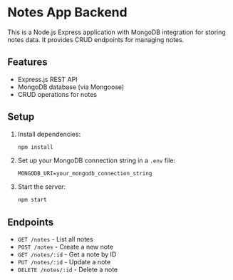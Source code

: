 # Notes App Backend

This is a Node.js Express application with MongoDB integration for storing notes data. It provides CRUD endpoints for managing notes.

## Features
- Express.js REST API
- MongoDB database (via Mongoose)
- CRUD operations for notes

## Setup
1. Install dependencies:
   ```bash
   npm install
   ```
2. Set up your MongoDB connection string in a `.env` file:
   ```env
   MONGODB_URI=your_mongodb_connection_string
   ```
3. Start the server:
   ```bash
   npm start
   ```

## Endpoints
- `GET /notes` - List all notes
- `POST /notes` - Create a new note
- `GET /notes/:id` - Get a note by ID
- `PUT /notes/:id` - Update a note
- `DELETE /notes/:id` - Delete a note
